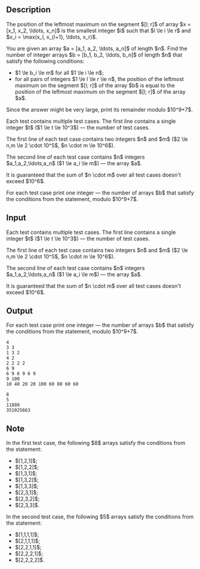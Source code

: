 ## Description

<div><p>The position of the leftmost maximum on the segment $[l; r]$ of array $x = [x_1, x_2, \ldots, x_n]$ is the smallest integer $i$ such that $l \le i \le r$ and $x_i = \max(x_l, x_{l+1}, \ldots, x_r)$.</p><p>You are given an array $a = [a_1, a_2, \ldots, a_n]$ of length $n$. Find the number of integer arrays $b = [b_1, b_2, \ldots, b_n]$ of length $n$ that satisfy the following conditions: </p><ul> <li> $1 \le b_i \le m$ for all $1 \le i \le n$; </li><li> for all pairs of integers $1 \le l \le r \le n$, the position of the leftmost maximum on the segment $[l; r]$ of the array $b$ is equal to the position of the leftmost maximum on the segment $[l; r]$ of the array $a$. </li></ul><p>Since the answer might be very large, print its remainder modulo $10^9+7$.</p></div><div class="input-specification"><p>Each test contains multiple test cases. The first line contains a single integer $t$ ($1 \le t \le 10^3$)&nbsp;— the number of test cases.</p><p>The first line of each test case contains two integers $n$ and $m$ ($2 \le n,m \le 2 \cdot 10^5$, $n \cdot m \le 10^6$).</p><p>The second line of each test case contains $n$ integers $a_1,a_2,\ldots,a_n$ ($1 \le a_i \le m$)&nbsp;— the array $a$.</p><p>It is guaranteed that the sum of $n \cdot m$ over all test cases doesn't exceed $10^6$.</p></div><div class="output-specification"><p>For each test case print one integer&nbsp;— the number of arrays $b$ that satisfy the conditions from the statement, modulo $10^9+7$.</p></div>

## Input

<p>Each test contains multiple test cases. The first line contains a single integer $t$ ($1 \le t \le 10^3$)&nbsp;— the number of test cases.</p><p>The first line of each test case contains two integers $n$ and $m$ ($2 \le n,m \le 2 \cdot 10^5$, $n \cdot m \le 10^6$).</p><p>The second line of each test case contains $n$ integers $a_1,a_2,\ldots,a_n$ ($1 \le a_i \le m$)&nbsp;— the array $a$.</p><p>It is guaranteed that the sum of $n \cdot m$ over all test cases doesn't exceed $10^6$.</p>

## Output

<p>For each test case print one integer&nbsp;— the number of arrays $b$ that satisfy the conditions from the statement, modulo $10^9+7$.</p>





```input1|2,3,6,7
4
3 3
1 3 2
4 2
2 2 2 2
6 9
6 9 6 9 6 9
9 100
10 40 20 20 100 60 80 60 60
```




```output1
8
5
11880
351025663
```



## Note

<p>In the first test case, the following $8$ arrays satisfy the conditions from the statement: </p><ul> <li> $[1,2,1]$; </li><li> $[1,2,2]$; </li><li> $[1,3,1]$; </li><li> $[1,3,2]$; </li><li> $[1,3,3]$; </li><li> $[2,3,1]$; </li><li> $[2,3,2]$; </li><li> $[2,3,3]$. </li></ul><p>In the second test case, the following $5$ arrays satisfy the conditions from the statement: </p><ul> <li> $[1,1,1,1]$; </li><li> $[2,1,1,1]$; </li><li> $[2,2,1,1]$; </li><li> $[2,2,2,1]$; </li><li> $[2,2,2,2]$. </li></ul>
